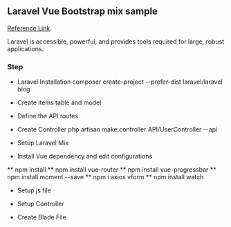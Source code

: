 ## Laravel Vue Bootstrap mix sample

[Reference Link](https://www.codecheef.org/article/vue-laravel-crud-example-with-vue-router-and-sweet-alert).

Laravel is accessible, powerful, and provides tools required for large, robust applications.

### Step

-   Laravel Installation
    composer create-project --prefer-dist laravel/laravel blog

-   Create items table and model

-   Define the API routes

-   Create Controller
    php artisan make:controller API/UserController --api

-   Setup Laravel Mix

-   Install Vue dependency and edit configurations

** npm install
** npm install vue-router
** npm install vue-progressbar
** npm install moment --save
** npm i axios vform
** npm install watch

-   Setup js file

-   Setup Controller

-   Create Blade File
